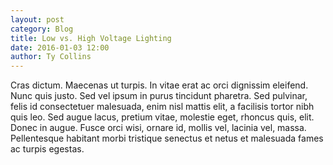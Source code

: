 ```yaml
---
layout: post
category: Blog
title: Low vs. High Voltage Lighting
date: 2016-01-03 12:00
author: Ty Collins
---
```

Cras dictum. Maecenas ut turpis. In vitae erat ac orci dignissim eleifend. Nunc quis justo. Sed vel ipsum in purus tincidunt pharetra. Sed pulvinar, felis id consectetuer malesuada, enim nisl mattis elit, a facilisis tortor nibh quis leo. Sed augue lacus, pretium vitae, molestie eget, rhoncus quis, elit. Donec in augue. Fusce orci wisi, ornare id, mollis vel, lacinia vel, massa. Pellentesque habitant morbi tristique senectus et netus et malesuada fames ac turpis egestas.